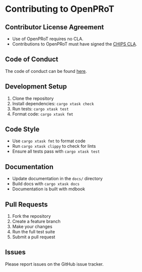 # Contributing to OpenPRoT

## Contributor License Agreement

- Use of OpenPRoT requires no CLA.
- Contributions to OpenPRoT must have signed the [CHIPS CLA](https://github.com/chipsalliance/Caliptra/blob/main/CONTRIBUTING.md#contributor-license-agreement).

## Code of Conduct

The code of conduct can be found [here](https://github.com/OpenPRoT/.github/blob/main/CODE_OF_CONDUCT.md).

## Development Setup

1. Clone the repository
2. Install dependencies: `cargo xtask check`
3. Run tests: `cargo xtask test`
4. Format code: `cargo xtask fmt`

## Code Style

- Use `cargo xtask fmt` to format code
- Run `cargo xtask clippy` to check for lints
- Ensure all tests pass with `cargo xtask test`

## Documentation

- Update documentation in the `docs/` directory
- Build docs with `cargo xtask docs`
- Documentation is built with mdbook

## Pull Requests

1. Fork the repository
2. Create a feature branch
3. Make your changes
4. Run the full test suite
5. Submit a pull request

## Issues

Please report issues on the GitHub issue tracker.
